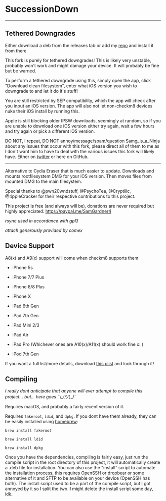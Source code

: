 # SuccessionDown

---------

## Tethered Downgrades

Either download a deb from the releases tab or add my [repo](matthewpierson.github.io) and install it from there

This fork is purely for tethered downgrades! This is likely very unstable, probably won't work and might damage your device. It will probably be fine but be warned. 

To perform a tethered downgrade using this, simply open the app, click "Download clean filesystem", enter what iOS version you wish to downgrade to and let it do it's stuff!

You are still restricted by SEP compatibility, which the app will check after you input an iOS version. The app will also not let non-checkm8 devices nuke their iOS install by running this.

Apple is still blocking older IPSW downloads, seemingly at random, so if you are unable to download one iOS version either try again, wait a few hours and try again or pick a different iOS version. 

DO NOT, I repeat, DO NOT annoy/message/spam/question Samg_is_a_Ninja about any issues that occur with this fork, please direct all of them to me as I don't want him to have to deal with the various issues this fork will likely have. Either on [twitter](https://twitter.com/mosk_i) or here on GitHub.

-------------

Alternative to Cydia Eraser that is much easier to update. Downloads and mounts rootfilesystem DMG for your iOS version. Then moves files from mounted DMG to the main filesystem.

Special thanks to @pwn20wndstuff, @PsychoTea, @Cryptiiic, @4ppleCracker for their respective contributions to this project.

This project is free (and always will be), donations are never required but highly appreciated: https://paypal.me/SamGardner4

*rsync used in accordance with gpl3*

*attach generously provided by comex*

## Device Support

A8(x) and A9(x) support will come when checkm8 supports them

- iPhone 5s
- iPhone 7/7 Plus
- iPhone 8/8 Plus
- iPhone X

- iPad 6th Gen
- iPad 7th Gen
- iPad Mini 2/3
- iPad Air
- iPad Pro (Whichever ones are A10(x)/A11(x) should work fine c: )

- iPod 7th Gen

If you want a full list/more details, download [this plist](http://matthewpierson.github.io/sep.plist) and look through it!

## Compiling

*I really dont anticipate that anyone will ever attempt to compile this project... but... here goes* ¯\\\_(ツ)_/¯

Requires macOS, and probably a fairly recent version of it. 

Requires `fakeroot`, `ldid`, and `dpkg`. If you dont have them already, they can be easily installed using [homebrew](https://brew.sh):

`brew install fakeroot`

`brew install ldid`

`brew install dpkg`

Once you have the dependencies, compiling is fairly easy, just run the compile script in the root directory of this project, it will automatically create a .deb file for installation. You can also use the "install" script to automate the installation process, this requires OpenSSH or dropbear or some alternative of it and SFTP to be available on your device (OpenSSH has both). The install script used to be a part of the compile script, but I got annoyed by it so I split the two. I might delete the install script some day, idk.
